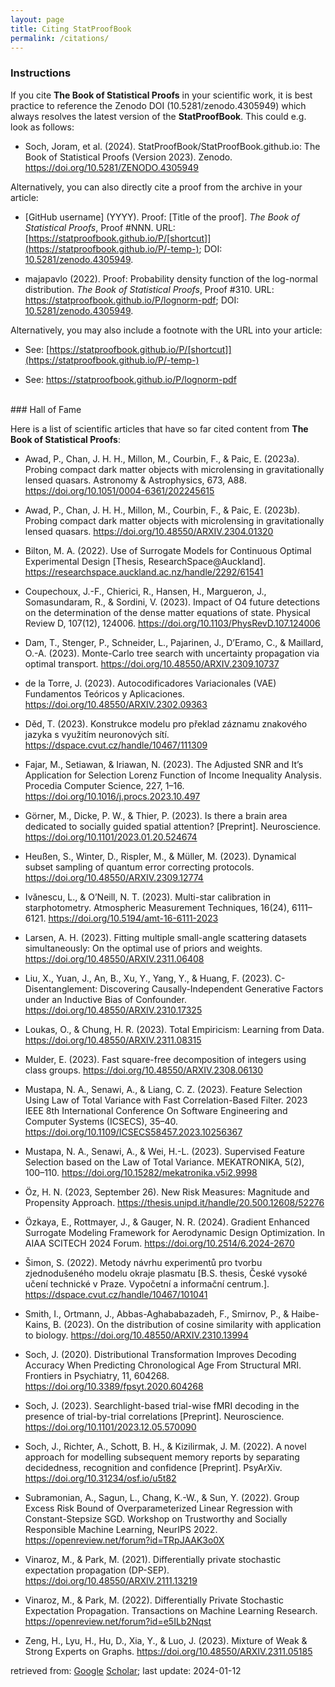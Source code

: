 ```yaml
---
layout: page
title: Citing StatProofBook
permalink: /citations/
---
```



### Instructions

If you cite **The Book of Statistical Proofs** in your scientific work, it is best practice to reference the Zenodo DOI (10.5281/zenodo.4305949) which always resolves the latest version of the **StatProofBook**. This could e.g. look as follows:

* Soch, Joram, et al. (2024). StatProofBook/StatProofBook.github.io: The Book of Statistical Proofs (Version 2023). Zenodo. <https://doi.org/10.5281/ZENODO.4305949>

Alternatively, you can also directly cite a proof from the archive in your article:

* [GitHub username] (YYYY). Proof: [Title of the proof]. *The Book of Statistical Proofs*, Proof #NNN. URL: [https://statproofbook.github.io/P/[shortcut]](https://statproofbook.github.io/P/-temp-); DOI: [10.5281/zenodo.4305949](https://doi.org/10.5281/zenodo.4305949).

* majapavlo (2022). Proof: Probability density function of the log-normal distribution. *The Book of Statistical Proofs*, Proof #310. URL: <https://statproofbook.github.io/P/lognorm-pdf>; DOI: [10.5281/zenodo.4305949](https://doi.org/10.5281/zenodo.4305949).

Alternatively, you may also include a footnote with the URL into your article:

* See: [https://statproofbook.github.io/P/[shortcut]](https://statproofbook.github.io/P/-temp-)

* See: <https://statproofbook.github.io/P/lognorm-pdf>


<br>
### Hall of Fame

Here is a list of scientific articles that have so far cited content from **The Book of Statistical Proofs**:

* Awad, P., Chan, J. H. H., Millon, M., Courbin, F., & Paic, E. (2023a). Probing compact dark matter objects with microlensing in gravitationally lensed quasars. Astronomy & Astrophysics, 673, A88. <https://doi.org/10.1051/0004-6361/202245615>

* Awad, P., Chan, J. H. H., Millon, M., Courbin, F., & Paic, E. (2023b). Probing compact dark matter objects with microlensing in gravitationally lensed quasars. <https://doi.org/10.48550/ARXIV.2304.01320>

* Bilton, M. A. (2022). Use of Surrogate Models for Continuous Optimal Experimental Design [Thesis, ResearchSpace@Auckland]. <https://researchspace.auckland.ac.nz/handle/2292/61541>

* Coupechoux, J.-F., Chierici, R., Hansen, H., Margueron, J., Somasundaram, R., & Sordini, V. (2023). Impact of O4 future detections on the determination of the dense matter equations of state. Physical Review D, 107(12), 124006. <https://doi.org/10.1103/PhysRevD.107.124006>

* Dam, T., Stenger, P., Schneider, L., Pajarinen, J., D’Eramo, C., & Maillard, O.-A. (2023). Monte-Carlo tree search with uncertainty propagation via optimal transport. <https://doi.org/10.48550/ARXIV.2309.10737>

* de la Torre, J. (2023). Autocodificadores Variacionales (VAE) Fundamentos Teóricos y Aplicaciones. <https://doi.org/10.48550/ARXIV.2302.09363>

* Děd, T. (2023). Konstrukce modelu pro překlad záznamu znakového jazyka s využitím neuronových sítí. <https://dspace.cvut.cz/handle/10467/111309>

* Fajar, M., Setiawan, & Iriawan, N. (2023). The Adjusted SNR and It’s Application for Selection Lorenz Function of Income Inequality Analysis. Procedia Computer Science, 227, 1–16. <https://doi.org/10.1016/j.procs.2023.10.497>

* Görner, M., Dicke, P. W., & Thier, P. (2023). Is there a brain area dedicated to socially guided spatial attention? [Preprint]. Neuroscience. <https://doi.org/10.1101/2023.01.20.524674>

* Heußen, S., Winter, D., Rispler, M., & Müller, M. (2023). Dynamical subset sampling of quantum error correcting protocols. <https://doi.org/10.48550/ARXIV.2309.12774>

* Ivănescu, L., & O’Neill, N. T. (2023). Multi-star calibration in starphotometry. Atmospheric Measurement Techniques, 16(24), 6111–6121. <https://doi.org/10.5194/amt-16-6111-2023>

* Larsen, A. H. (2023). Fitting multiple small-angle scattering datasets simultaneously: On the optimal use of priors and weights. <https://doi.org/10.48550/ARXIV.2311.06408>

* Liu, X., Yuan, J., An, B., Xu, Y., Yang, Y., & Huang, F. (2023). C-Disentanglement: Discovering Causally-Independent Generative Factors under an Inductive Bias of Confounder. <https://doi.org/10.48550/ARXIV.2310.17325>

* Loukas, O., & Chung, H. R. (2023). Total Empiricism: Learning from Data. <https://doi.org/10.48550/ARXIV.2311.08315>

* Mulder, E. (2023). Fast square-free decomposition of integers using class groups. <https://doi.org/10.48550/ARXIV.2308.06130>

* Mustapa, N. A., Senawi, A., & Liang, C. Z. (2023). Feature Selection Using Law of Total Variance with Fast Correlation-Based Filter. 2023 IEEE 8th International Conference On Software Engineering and Computer Systems (ICSECS), 35–40. <https://doi.org/10.1109/ICSECS58457.2023.10256367>

* Mustapa, N. A., Senawi, A., & Wei, H.-L. (2023). Supervised Feature Selection based on the Law of Total Variance. MEKATRONIKA, 5(2), 100–110. <https://doi.org/10.15282/mekatronika.v5i2.9998>

* Öz, H. N. (2023, September 26). New Risk Measures: Magnitude and Propensity Approach. <https://thesis.unipd.it/handle/20.500.12608/52276>

* Özkaya, E., Rottmayer, J., & Gauger, N. R. (2024). Gradient Enhanced Surrogate Modeling Framework for Aerodynamic Design Optimization. In AIAA SCITECH 2024 Forum. <https://doi.org/10.2514/6.2024-2670>

* Šimon, S. (2022). Metody návrhu experimentů pro tvorbu zjednodušeného modelu okraje plasmatu [B.S. thesis, České vysoké učení technické v Praze. Vypočetní a informační centrum.]. <https://dspace.cvut.cz/handle/10467/101041>

* Smith, I., Ortmann, J., Abbas-Aghababazadeh, F., Smirnov, P., & Haibe-Kains, B. (2023). On the distribution of cosine similarity with application to biology. <https://doi.org/10.48550/ARXIV.2310.13994>

* Soch, J. (2020). Distributional Transformation Improves Decoding Accuracy When Predicting Chronological Age From Structural MRI. Frontiers in Psychiatry, 11, 604268. <https://doi.org/10.3389/fpsyt.2020.604268>

* Soch, J. (2023). Searchlight-based trial-wise fMRI decoding in the presence of trial-by-trial correlations [Preprint]. Neuroscience. <https://doi.org/10.1101/2023.12.05.570090>

* Soch, J., Richter, A., Schott, B. H., & Kizilirmak, J. M. (2022). A novel approach for modelling subsequent memory reports by separating decidedness, recognition and confidence [Preprint]. PsyArXiv. <https://doi.org/10.31234/osf.io/u5t82>

* Subramonian, A., Sagun, L., Chang, K.-W., & Sun, Y. (2022). Group Excess Risk Bound of Overparameterized Linear Regression with Constant-Stepsize SGD. Workshop on Trustworthy and Socially Responsible Machine Learning, NeurIPS 2022. <https://openreview.net/forum?id=TRpJAAK3o0X>

* Vinaroz, M., & Park, M. (2021). Differentially private stochastic expectation propagation (DP-SEP). <https://doi.org/10.48550/ARXIV.2111.13219>

* Vinaroz, M., & Park, M. (2022). Differentially Private Stochastic Expectation Propagation. Transactions on Machine Learning Research. <https://openreview.net/forum?id=e5ILb2Nqst>

* Zeng, H., Lyu, H., Hu, D., Xia, Y., & Luo, J. (2023). Mixture of Weak & Strong Experts on Graphs. <https://doi.org/10.48550/ARXIV.2311.05185>

retrieved from: [Google](https://scholar.google.com/scholar?hl=en&q="statproofbook.github.io") [Scholar](https://scholar.google.com/scholar?oi=bibs&hl=en&cites=10961619650003463573); last update: 2024-01-12